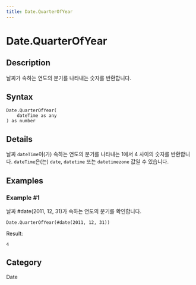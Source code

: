 ```yaml
---
title: Date.QuarterOfYear
---
```


# Date.QuarterOfYear


## Description

날짜가 속하는 연도의 분기를 나타내는 숫자를 반환합니다.


## Syntax

```powerquery
Date.QuarterOfYear(
    dateTime as any
) as number
```


## Details

날짜 <code>dateTime</code>이(가) 속하는 연도의 분기를 나타내는 1에서 4 사이의 숫자를 반환합니다. <code>dateTime</code>은(는) <code>date</code>, <code>datetime</code> 또는 <code>datetimezone</code> 값일 수 있습니다.


## Examples

### Example #1 
날짜 #date(2011, 12, 31)가 속하는 연도의 분기를 확인합니다.
```powerquery
Date.QuarterOfYear(#date(2011, 12, 31))
```

Result: 
```powerquery
4
```




## Category
Date
